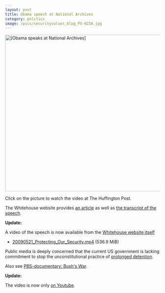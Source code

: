 ```yaml
---
layout: post
title: Obama speech at National Archives
category: politics
image: /pics/securityvalues_blog_PS-0238.jpg
---
```


<span class="center"><a href="http://www.huffingtonpost.com/2009/05/21/obama-national-archives-s_n_206189.html"><img src="/pics/securityvalues_blog_PS-0238.jpg" width="508" alt="[Obama speaks at National Archives]"/></a></span>

Click on the picture to watch the video at The Huffington Post.

The Whitehouse website provides [an article][1] as well as [the transcript of the speech][2].

**Update:**

A video of the speech is now available from the [Whitehouse website itself][1]
<ul>
  <li><a href="http://www.whitehouse.gov/videos/2009/May/20090521_Protecting_Our_Security.mp4">20090521_Protecting_Our_Security.mp4</a> (536.9 MiB)</li>
</ul>

Public media is deeply concerned that the current US government is lacking commitment to stop the unconstitutional practice of [prolonged detention][3].

Also see [PBS-documentary: Bush's War][4].

**Update:**

The video is now only [on Youtube][5].

[1]: http://www.whitehouse.gov/blog/Security-and-Values/
[2]: http://www.whitehouse.gov/the_press_office/Remarks-by-the-President-On-National-Security-5-21-09/
[3]: http://www.youtube.com/watch?v=1uuWVHT1WUY
[4]: http://www.pbs.org/wgbh/pages/frontline/bushswar/
[5]: https://www.youtube.com/watch?v=ic6Sh3zjUF0
